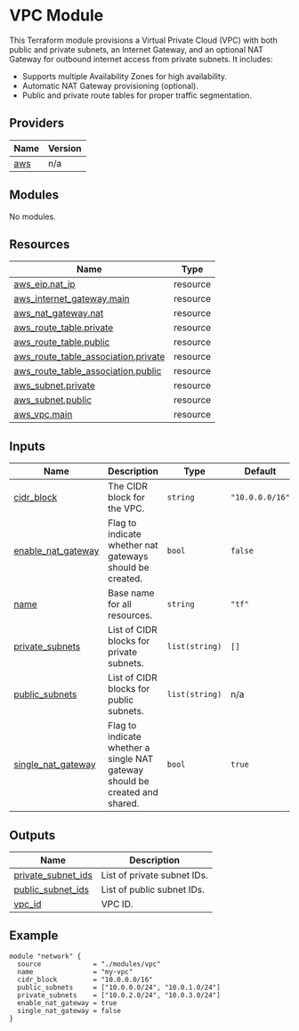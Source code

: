 # VPC Module

This Terraform module provisions a Virtual Private Cloud (VPC) with both public and private subnets, an Internet Gateway, and an optional NAT Gateway for outbound internet access from private subnets. It includes:

- Supports multiple Availability Zones for high availability.
- Automatic NAT Gateway provisioning (optional).
- Public and private route tables for proper traffic segmentation.

<!-- BEGIN_TF_DOCS -->
## Providers

| Name | Version |
|------|---------|
| <a name="provider_aws"></a> [aws](#provider\_aws) | n/a |

## Modules

No modules.

## Resources

| Name | Type |
|------|------|
| [aws_eip.nat_ip](https://registry.terraform.io/providers/hashicorp/aws/latest/docs/resources/eip) | resource |
| [aws_internet_gateway.main](https://registry.terraform.io/providers/hashicorp/aws/latest/docs/resources/internet_gateway) | resource |
| [aws_nat_gateway.nat](https://registry.terraform.io/providers/hashicorp/aws/latest/docs/resources/nat_gateway) | resource |
| [aws_route_table.private](https://registry.terraform.io/providers/hashicorp/aws/latest/docs/resources/route_table) | resource |
| [aws_route_table.public](https://registry.terraform.io/providers/hashicorp/aws/latest/docs/resources/route_table) | resource |
| [aws_route_table_association.private](https://registry.terraform.io/providers/hashicorp/aws/latest/docs/resources/route_table_association) | resource |
| [aws_route_table_association.public](https://registry.terraform.io/providers/hashicorp/aws/latest/docs/resources/route_table_association) | resource |
| [aws_subnet.private](https://registry.terraform.io/providers/hashicorp/aws/latest/docs/resources/subnet) | resource |
| [aws_subnet.public](https://registry.terraform.io/providers/hashicorp/aws/latest/docs/resources/subnet) | resource |
| [aws_vpc.main](https://registry.terraform.io/providers/hashicorp/aws/latest/docs/resources/vpc) | resource |

## Inputs

| Name | Description | Type | Default | Required |
|------|-------------|------|---------|:--------:|
| <a name="input_cidr_block"></a> [cidr\_block](#input\_cidr\_block) | The CIDR block for the VPC. | `string` | `"10.0.0.0/16"` | no |
| <a name="input_enable_nat_gateway"></a> [enable\_nat\_gateway](#input\_enable\_nat\_gateway) | Flag to indicate whether nat gateways should be created. | `bool` | `false` | no |
| <a name="input_name"></a> [name](#input\_name) | Base name for all resources. | `string` | `"tf"` | no |
| <a name="input_private_subnets"></a> [private\_subnets](#input\_private\_subnets) | List of CIDR blocks for private subnets. | `list(string)` | `[]` | no |
| <a name="input_public_subnets"></a> [public\_subnets](#input\_public\_subnets) | List of CIDR blocks for public subnets. | `list(string)` | n/a | yes |
| <a name="input_single_nat_gateway"></a> [single\_nat\_gateway](#input\_single\_nat\_gateway) | Flag to indicate whether a single NAT gateway should be created and shared. | `bool` | `true` | no |

## Outputs

| Name | Description |
|------|-------------|
| <a name="output_private_subnet_ids"></a> [private\_subnet\_ids](#output\_private\_subnet\_ids) | List of private subnet IDs. |
| <a name="output_public_subnet_ids"></a> [public\_subnet\_ids](#output\_public\_subnet\_ids) | List of public subnet IDs. |
| <a name="output_vpc_id"></a> [vpc\_id](#output\_vpc\_id) | VPC ID. |
<!-- END_TF_DOCS -->

## Example

```hcl
module "network" {
  source             = "./modules/vpc"
  name               = "my-vpc"
  cidr_block         = "10.0.0.0/16"
  public_subnets     = ["10.0.0.0/24", "10.0.1.0/24"]
  private_subnets    = ["10.0.2.0/24", "10.0.3.0/24"]
  enable_nat_gateway = true
  single_nat_gateway = false
}
```
